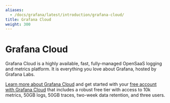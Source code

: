 ```yaml
---
aliases:
  - /docs/grafana/latest/introduction/grafana-cloud/
title: Grafana Cloud
weight: 300
---
```


# Grafana Cloud

Grafana Cloud is a highly available, fast, fully-managed OpenSaaS logging and metrics platform. It is everything you love about Grafana, hosted by Grafana Labs.

[Learn more about Grafana Cloud](https://grafana.com/cloud/) and get started with your [free account with Grafana Cloud](https://grafana.com/signup/cloud/connect-account?pg=gsdocs) that includes a robust free tier with access to 10k metrics, 50GB logs, 50GB traces, two-week data retention, and three users.
